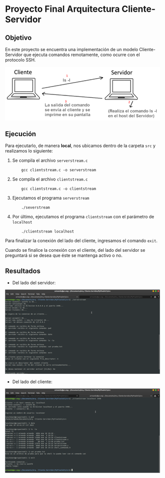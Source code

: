 # Proyecto Final Arquitectura Cliente-Servidor

## Objetivo
En este proyecto se encuentra una implementación de un modelo Cliente-Servidor que ejecuta comandos remotamente, como ocurre con el protocolo SSH.

![plot](./ClientServerExample.png)

## Ejecución
Para ejecutarlo, de manera **local**, nos ubicamos dentro de la carpeta `src` y realizamos lo siguiente:

1. Se compila el archivo `serverstream.c`
    ```console
        gcc clientstream.c -o serverstream
    ```
2. Se compila el archivo `clientstream.c`
    ```console
        gcc clientstream.c -o clientstream
    ```
3. Ejecutamos el programa `serverstream`
    ```console
        ./severstream
    ```
4. Por último, ejecutamos el programa `clientstream` con el parámetro de `localhost`
    ```console
        ./clientstream localhost
    ```
Para finalizar la conexión del lado del cliente, ingresamos el comando `exit`.

Cuando se finalice la conexión con el cliente, del lado del servidor se preguntará si se desea que éste se mantenga activo o no.

## Resultados
* Del lado del servidor:

![plot](./serverExecution.png)

* Del lado del cliente: 

![plot](./clientExecution.png)
